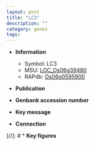 ```yaml
---
layout: post
title: "LC3"
description: ""
category: genes
tags: 
---
```


* **Information**  
    + Symbol: LC3  
    + MSU: [LOC_Os06g39480](http://rice.uga.edu/cgi-bin/ORF_infopage.cgi?orf=LOC_Os06g39480)  
    + RAPdb: [Os06g0595900](http://rapdb.dna.affrc.go.jp/viewer/gbrowse_details/irgsp1?name=Os06g0595900)  

* **Publication**  

* **Genbank accession number**  

* **Key message**  

* **Connection**  

[//]: # * **Key figures**  


